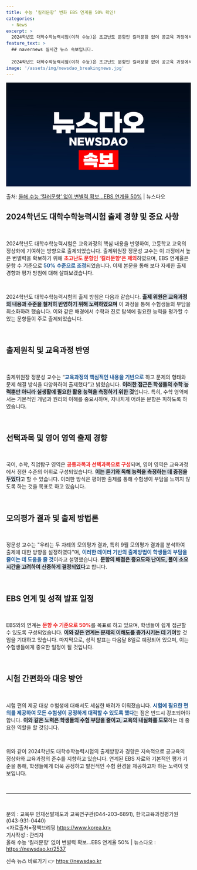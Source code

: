 ```yaml
---
title: 수능 ‘킬러문항’ 변화 EBS 연계율 50% 확인!
categories:
  - News
excerpt: >
  2024학년도 대학수학능력시험(이하 수능)은 초고난도 문항인 킬러문항 없이 공교육 과정에서 다루는 내용만으로…
feature_text: >
  ## navernews 실시간 뉴스 속보입니다.

  2024학년도 대학수학능력시험(이하 수능)은 초고난도 문항인 킬러문항 없이 공교육 과정에서 다루는 내용만으로…
image: '/assets/img/newsdao_breakingnews.jpg'
---
```


![뉴스다오 속보](/assets/img/newsdao_breakingnews.jpg)

<p>출처: <a href="https://newsdao.kr/2537" rel="dofollow">올해 수능 ‘킬러문항’ 없이 변별력 확보…EBS 연계율 50%</a> | 뉴스다오</p>

<h2 data-ke-size="size26">2024학년도 대학수학능력시험 출제 경향 및 중요 사항</h2>

<p data-ke-size="size16">&nbsp;</p>

2024학년도 대학수학능력시험은 교육과정의 핵심 내용을 반영하여, 고등학교 교육의 정상화에 기여하는 방향으로 출제되었습니다. 출제위원장 정문성 교수는 이 과정에서 높은 변별력을 확보하기 위해 <b><span style="color: #ee2323;">초고난도 문항인 ‘킬러문항’은 제외</span></b>하였으며, EBS 연계율은 문항 수 기준으로 <b><span style="color: #1a5490;">50% 수준으로 조정</span></b>되었습니다. 이제 본문을 통해 보다 자세한 출제 경향과 평가 방침에 대해 살펴보겠습니다.

<p data-ke-size="size16">&nbsp;</p>

2024학년도 대학수학능력시험의 출제 방침은 다음과 같습니다. <b><span style="background-color: #21538527;">출제 위원은 교육과정의 내용과 수준을 철저히 반영하기 위해 노력하였으며</span></b> 이 과정을 통해 수험생들의 부담을 최소화하려 했습니다. 이와 같은 배경에서 수학과 진로 탐색에 필요한 능력을 평가할 수 있는 문항들이 주로 출제되었습니다.

<p data-ke-size="size16">&nbsp;</p>

<h2 data-ke-size="size26">출제원칙 및 교육과정 반영</h2>

<p data-ke-size="size16">&nbsp;</p>

출제위원장 정문성 교수는 “<b><span style="color: #1a5490;">교육과정의 핵심적인 내용을 기반으로</span></b> 하고 문제의 형태와 문제 해결 방식을 다양화하여 출제했다”고 밝혔습니다. <b><span style="background-color: #21538527;">이러한 접근은 학생들의 수학 능력뿐만 아니라 실생활에 필요한 활용 능력을 측정하기 위한 것</span></b>입니다. 특히, 수학 영역에서는 기본적인 개념과 원리의 이해를 중요시하며, 지나치게 어려운 문항은 피하도록 하였습니다.

<p data-ke-size="size16">&nbsp;</p>

<h2 data-ke-size="size26">선택과목 및 영어 영역 출제 경향</h2>

<p data-ke-size="size16">&nbsp;</p>

국어, 수학, 직업탐구 영역은 <b><span style="color: #ee2323;">공통과목과 선택과목으로 구성</span></b>되며, 영어 영역은 교육과정에서 정한 수준의 어휘로 구성되었습니다. <b><span style="background-color: #21538527;">이는 듣기와 독해 능력을 측정하는 데 중점을 두었다</span></b>고 할 수 있습니다. 이러한 방식은 평이한 출제를 통해 수험생이 부담을 느끼지 않도록 하는 것을 목표로 하고 있습니다.

<p data-ke-size="size16">&nbsp;</p>

<h2 data-ke-size="size26">모의평가 결과 및 출제 방법론</h2>

<p data-ke-size="size16">&nbsp;</p>

정문성 교수는 "우리는 두 차례의 모의평가 결과, 특히 9월 모의평가 결과를 분석하여 출제에 대한 방향을 설정하였다"며, <b><span style="color: #1a5490;">이러한 데이터 기반의 출제방법이 학생들의 부담을 줄이는 데 도움을 줄 것</span></b>이라고 설명했습니다. <b><span style="background-color: #21538527;">문항의 배점은 중요도와 난이도, 풀이 소요 시간을 고려하여 신중하게 결정되었다</span></b>고 합니다.

<p data-ke-size="size16">&nbsp;</p>

<h2 data-ke-size="size26">EBS 연계 및 성적 발표 일정</h2>

<p data-ke-size="size16">&nbsp;</p>

EBS와의 연계는 <b><span style="color: #ee2323;">문항 수 기준으로 50%</span></b>를 목표로 하고 있으며, 학생들이 쉽게 접근할 수 있도록 구성되었습니다. <b><span style="background-color: #21538527;">이와 같은 연계는 문제의 이해도를 증가시키는 데 기여</span></b>할 것임을 기대하고 있습니다. 마지막으로, 성적 발표는 다음달 8일로 예정되어 있으며, 이는 수험생들에게 중요한 일정이 될 것입니다.

<p data-ke-size="size16">&nbsp;</p>

<h2 data-ke-size="size26">시험 간편화와 대응 방안</h2>

<p data-ke-size="size16">&nbsp;</p>

시험 편의 제공 대상 수험생에 대해서도 세심한 배려가 이뤄졌습니다. <b><span style="color: #1a5490;">시험에 필요한 편의를 제공하여 모든 수험생이 공정하게 대적할 수 있도록 했다</span></b>는 점은 반드시 강조되어야 합니다. <b><span style="background-color: #21538527;">이와 같은 노력은 학생들의 수험 부담을 줄이고, 교육의 내실화를 도모</span></b>하는 데 중요한 역할을 할 것입니다.

<p data-ke-size="size16">&nbsp;</p>

위와 같이 2024학년도 대학수학능력시험의 출제방향과 경향은 지속적으로 공교육의 정상화와 교육과정의 준수를 지향하고 있습니다. 연계된 EBS 자료와 기본적인 평가 기준을 통해, 학생들에게 더욱 공정하고 발전적인 수험 환경을 제공하고자 하는 노력이 엿보입니다. 

<p data-ke-size="size16">&nbsp;</p>
  
<hr>

<p data-ke-size="size16">&nbsp;</p>

문의 : 교육부 인재선발제도과 교육연구관(044-203-6891), 한국교육과정평가원(043-931-0440)  
<자료출처=정책브리핑 https://www.korea.kr>  
기사작성 : 관리자  
올해 수능 ‘킬러문항’ 없이 변별력 확보…EBS 연계율 50% | 뉴스다오  : https://newsdao.kr/2537 

신속 뉴스 바로가기 👉 <a href="https://newsdao.kr" rel="dofollow">https://newsdao.kr</a>



